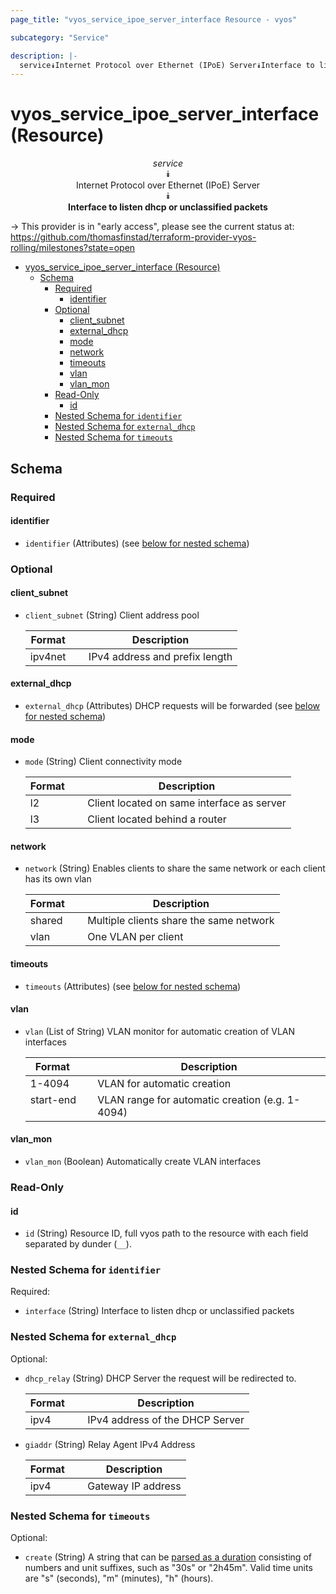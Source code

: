 ```yaml
---
page_title: "vyos_service_ipoe_server_interface Resource - vyos"

subcategory: "Service"

description: |-
  service⯯Internet Protocol over Ethernet (IPoE) Server⯯Interface to listen dhcp or unclassified packets
---
```


# vyos_service_ipoe_server_interface (Resource)
<center>

*service*  
⯯  
Internet Protocol over Ethernet (IPoE) Server  
⯯  
**Interface to listen dhcp or unclassified packets**


</center>

-> This provider is in "early access", please see the current status at: https://github.com/thomasfinstad/terraform-provider-vyos-rolling/milestones?state=open

<!--TOC-->

- [vyos_service_ipoe_server_interface (Resource)](#vyos_service_ipoe_server_interface-resource)
  - [Schema](#schema)
    - [Required](#required)
      - [identifier](#identifier)
    - [Optional](#optional)
      - [client_subnet](#client_subnet)
      - [external_dhcp](#external_dhcp)
      - [mode](#mode)
      - [network](#network)
      - [timeouts](#timeouts)
      - [vlan](#vlan)
      - [vlan_mon](#vlan_mon)
    - [Read-Only](#read-only)
      - [id](#id)
    - [Nested Schema for `identifier`](#nested-schema-for-identifier)
    - [Nested Schema for `external_dhcp`](#nested-schema-for-external_dhcp)
    - [Nested Schema for `timeouts`](#nested-schema-for-timeouts)

<!--TOC-->

<!-- schema generated by tfplugindocs -->
## Schema

### Required

#### identifier
- `identifier` (Attributes) (see [below for nested schema](#nestedatt--identifier))

### Optional

#### client_subnet
- `client_subnet` (String) Client address pool

    |  Format   &emsp;|  Description                     |
    |-----------|----------------------------------|
    |  ipv4net  &emsp;|  IPv4 address and prefix length  |
#### external_dhcp
- `external_dhcp` (Attributes) DHCP requests will be forwarded (see [below for nested schema](#nestedatt--external_dhcp))
#### mode
- `mode` (String) Client connectivity mode

    |  Format  &emsp;|  Description                                 |
    |----------|----------------------------------------------|
    |  l2      &emsp;|  Client located on same interface as server  |
    |  l3      &emsp;|  Client located behind a router              |
#### network
- `network` (String) Enables clients to share the same network or each client has its own vlan

    |  Format  &emsp;|  Description                              |
    |----------|-------------------------------------------|
    |  shared  &emsp;|  Multiple clients share the same network  |
    |  vlan    &emsp;|  One VLAN per client                      |
#### timeouts
- `timeouts` (Attributes) (see [below for nested schema](#nestedatt--timeouts))
#### vlan
- `vlan` (List of String) VLAN monitor for automatic creation of VLAN interfaces

    |  Format     &emsp;|  Description                                      |
    |-------------|---------------------------------------------------|
    |  1-4094     &emsp;|  VLAN for automatic creation                      |
    |  start-end  &emsp;|  VLAN range for automatic creation (e.g. 1-4094)  |
#### vlan_mon
- `vlan_mon` (Boolean) Automatically create VLAN interfaces

### Read-Only

#### id
- `id` (String) Resource ID, full vyos path to the resource with each field separated by dunder (`__`).

<a id="nestedatt--identifier"></a>
### Nested Schema for `identifier`

Required:

- `interface` (String) Interface to listen dhcp or unclassified packets


<a id="nestedatt--external_dhcp"></a>
### Nested Schema for `external_dhcp`

Optional:

- `dhcp_relay` (String) DHCP Server the request will be redirected to.

    |  Format  &emsp;|  Description                      |
    |----------|-----------------------------------|
    |  ipv4    &emsp;|  IPv4 address of the DHCP Server  |
- `giaddr` (String) Relay Agent IPv4 Address

    |  Format  &emsp;|  Description         |
    |----------|----------------------|
    |  ipv4    &emsp;|  Gateway IP address  |


<a id="nestedatt--timeouts"></a>
### Nested Schema for `timeouts`

Optional:

- `create` (String) A string that can be [parsed as a duration](https://pkg.go.dev/time#ParseDuration) consisting of numbers and unit suffixes, such as &#34;30s&#34; or &#34;2h45m&#34;. Valid time units are &#34;s&#34; (seconds), &#34;m&#34; (minutes), &#34;h&#34; (hours).
